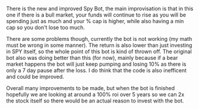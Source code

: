 There is the new and improved Spy Bot, the main improvisation is that in this one if there is a bull market, your funds will continue to rise as you will be spending just as much and your % cap is higher, while also having a min cap so you don't lose too much.

There are some problems though, currently the bot is not working (my math must be wrong in some manner). The return is also lower than just investing in SPY itself, so the whole point of this bot is kind of thrown off. The original bot also was doing better than this (for now), mainly because if a bear market happens the bot will just keep pumping and losing 10% as there is only a 7 day pause after the loss. I do think that the code is also inefficent and could be improved. 

Overall many improvements to be made, but when the bot is finished hopefully we are looking at around a 100% roi over 5 years so we can 2x the stock itself so there would be an actual reason to invest with the bot. 